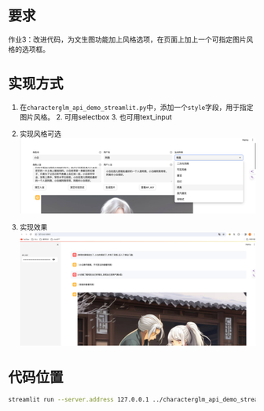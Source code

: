 # 要求
作业3：改进代码，为文生图功能加上风格选项，在页面上加上一个可指定图片风格的选项框。

# 实现方式
1. 在`characterglm_api_demo_streamlit.py`中，添加一个`style`字段，用于指定图片风格。
   2. 可用selectbox
   3. 也可用text_input

2. 实现风格可选
![](./风格可选框.png)
3. 实现效果
![](./风格影响剧情发展.png)

# 代码位置
```bash
streamlit run --server.address 127.0.0.1 ../characterglm_api_demo_streamlit.py
```
